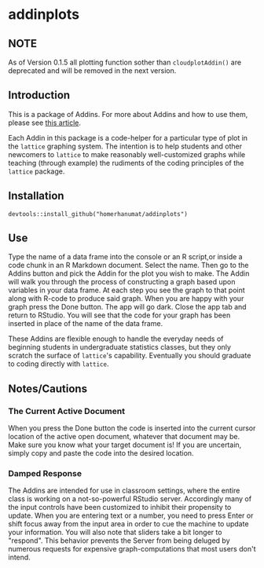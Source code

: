 # addinplots

## NOTE

As of Version 0.1.5 all plotting function sother than `cloudplotAddin()` are deprecated and will be removed in the next version.

## Introduction

This is a package of Addins.  For more about Addins and how to use them, please see
[this article](https://support.rstudio.com/hc/en-us/articles/215605467).

Each Addin in this package is a code-helper for a particular type of plot in the `lattice` graphing system.  The intention is to help students and other newcomers to `lattice` to make reasonably well-customized graphs while teaching (through example) the rudiments of the coding principles of the `lattice` package.


## Installation

```
devtools::install_github("homerhanumat/addinplots")
```

## Use

Type the name of a data frame into the console or an R script,or inside a code chunk in an R Markdown document.  Select the name.  Then go to the Addins button and pick the Addin for the plot you wish to make.  The Addin will walk you through the process of constructing a graph based upon variables in your data frame.  At each step you see the graph to that point along with R-code to produce said graph.  When you are happy with your graph press the Done button.  The app will go dark.  Close the app tab and return to RStudio.  You will see that the code for your graph has been inserted in place of the name of the data frame.

These Addins are flexible enough to handle the everyday needs of beginning students in undergraduate statistics classes, but they only scratch the surface of `lattice`'s capability.  Eventually you should graduate to coding directly with `lattice`.

## Notes/Cautions

### The Current Active Document

When you press the Done button the code is inserted into the current cursor location of the active open document, whatever that document may be.  Make sure you know what your target document is!  If you are uncertain, simply copy and paste the code into the desired location.

### Damped Response

The Addins are intended for use in classroom settings, where the entire class is working on a not-so-powerful RStudio server.  Accordingly many of the input controls have been customized to inhibit their propensity to update.  When you are entering text or a number, you need to press Enter or shift focus away from the input area in order to cue the machine to update your information.  You will also note that sliders take a bit longer to "respond".  This behavior prevents the Server from being deluged by numerous requests for expensive graph-computations that most users don't intend.

